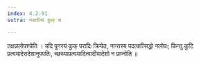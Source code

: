 ```yaml
---
index: 4.2.91
sutra: नडादीनां कुक् च

---
```

 तक्षन्नलोपश्चेति । यदि पुनरयं कुक् परादिः क्रियेत, नान्तस्य पदत्वात्सिद्धो नलोपः; किन्तु कुटि प्रत्ययादेरादेशानुपपतिः, च्छस्याप्रत्ययादित्वादीयादेशो न प्राप्नोति ॥